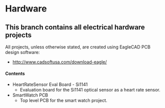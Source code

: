 # Hardware
## This branch contains all electrical hardware projects
All projects, unless otherwise stated, are created using EagleCAD PCB design software:
  - http://www.cadsoftusa.com/download-eagle/

#### Contents
  - HeartRateSensor Eval Board - Si1141
    - Evaluation board for the Si1141 optical sensor as a heart rate sensor.
  - SmartWatch PCB
    - Top level PCB for the smart watch project.
